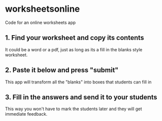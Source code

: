 # worksheetsonline
Code for an online worksheets app

## 1. Find your worksheet and copy its contents
It could be a word or a pdf, just as long as its a fill in the blanks style worksheet.

## 2. Paste it below and press "submit"
This app will transform all the "blanks" into boxes that students can fill in

## 3. Fill in the answers and send it to your students
This way you won't have to mark the students later and they will get immediate feedback.


